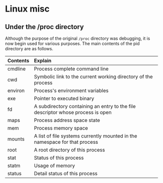# Linux misc

## Under the /proc directory
Although the purpose of the original `/proc` directory was debugging, it is now begin used for various purposes. The main contents of the pid directory are as follows.

|Contents|Explain|
|:---|:---|
|cmdline|Process complete command line|
|cwd|Symbolic link to the current working directory of the process|
|environ|Process's environment variables|
|exe|Pointer to executed binary|
|fd|A subdirectory containing an entry to the file descriptor whose process is open|
|maps|Process address space state|
|mem|Process memory space|
|mounts|A list of file systems currently mounted in the namespace for that process|
|root|A root directory of this process|
|stat|Status of this process|
|statm|Usage of memory|
|status|Detail status of this process|
